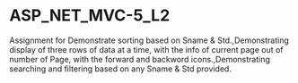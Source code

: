 # ASP_NET_MVC-5_L2
Assignment for Demonstrate sorting based on Sname &amp; Std.,Demonstrating display of three rows of data at a time, with the info of current page out of number of Page, with the forward and backword icons.,Demonstrating searching and filtering based on any Sname &amp; Std provided.
